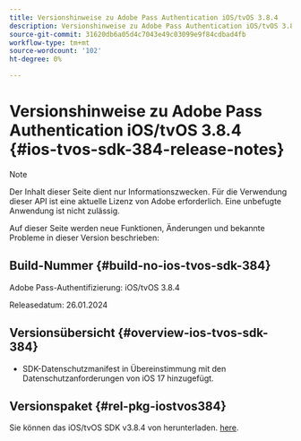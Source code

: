 ```yaml
---
title: Versionshinweise zu Adobe Pass Authentication iOS/tvOS 3.8.4
description: Versionshinweise zu Adobe Pass Authentication iOS/tvOS 3.8.4
source-git-commit: 31620db6a05d4c7043e49c03099e9f84cdbad4fb
workflow-type: tm+mt
source-wordcount: '102'
ht-degree: 0%

---
```


# Versionshinweise zu Adobe Pass Authentication iOS/tvOS 3.8.4 {#ios-tvos-sdk-384-release-notes}

>[!NOTE]
>
>Der Inhalt dieser Seite dient nur Informationszwecken. Für die Verwendung dieser API ist eine aktuelle Lizenz von Adobe erforderlich. Eine unbefugte Anwendung ist nicht zulässig.

Auf dieser Seite werden neue Funktionen, Änderungen und bekannte Probleme in dieser Version beschrieben:

## Build-Nummer {#build-no-ios-tvos-sdk-384}

Adobe Pass-Authentifizierung: iOS/tvOS 3.8.4

Releasedatum: 26.01.2024



## Versionsübersicht {#overview-ios-tvos-sdk-384}

* SDK-Datenschutzmanifest in Übereinstimmung mit den Datenschutzanforderungen von iOS 17 hinzugefügt.


## Versionspaket {#rel-pkg-iostvos384}

Sie können das iOS/tvOS SDK v3.8.4 von herunterladen. [here](https://tve.zendesk.com/hc/en-us/articles/204963209-iOS-tvOS-Native-AccessEnabler-Library).
